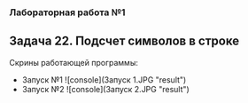 ### Лабораторная работа №1

## Задача 22. Подсчет символов в строке

Скрины работающей программы:
* Запуск №1
![сonsole](Запуск 1.JPG "result")
* Запуск №2
![сonsole](Запуск 2.JPG "result")
